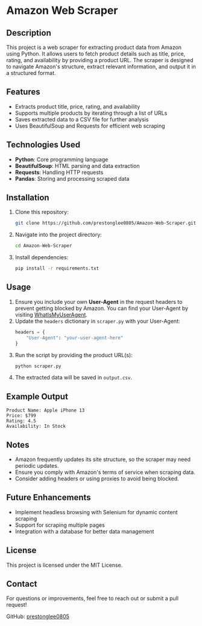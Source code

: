 # Amazon Web Scraper

## Description
This project is a web scraper for extracting product data from Amazon using Python. It allows users to fetch product details such as title, price, rating, and availability by providing a product URL. The scraper is designed to navigate Amazon's structure, extract relevant information, and output it in a structured format.

## Features
- Extracts product title, price, rating, and availability
- Supports multiple products by iterating through a list of URLs
- Saves extracted data to a CSV file for further analysis
- Uses BeautifulSoup and Requests for efficient web scraping

## Technologies Used
- **Python**: Core programming language
- **BeautifulSoup**: HTML parsing and data extraction
- **Requests**: Handling HTTP requests
- **Pandas**: Storing and processing scraped data

## Installation
1. Clone this repository:
   ```sh
   git clone https://github.com/prestonglee0805/Amazon-Web-Scraper.git
   ```
2. Navigate into the project directory:
   ```sh
   cd Amazon-Web-Scraper
   ```
3. Install dependencies:
   ```sh
   pip install -r requirements.txt
   ```

## Usage
1. Ensure you include your own **User-Agent** in the request headers to prevent getting blocked by Amazon. You can find your User-Agent by visiting [WhatIsMyUserAgent](https://www.whatismybrowser.com/detect/what-is-my-user-agent).
2. Update the `headers` dictionary in `scraper.py` with your User-Agent:
   ```python
   headers = {
       "User-Agent": "your-user-agent-here"
   }
   ```
3. Run the script by providing the product URL(s):
   ```sh
   python scraper.py
   ```
4. The extracted data will be saved in `output.csv`.

## Example Output
```
Product Name: Apple iPhone 13
Price: $799
Rating: 4.5
Availability: In Stock
```

## Notes
- Amazon frequently updates its site structure, so the scraper may need periodic updates.
- Ensure you comply with Amazon's terms of service when scraping data.
- Consider adding headers or using proxies to avoid being blocked.

## Future Enhancements
- Implement headless browsing with Selenium for dynamic content scraping
- Support for scraping multiple pages
- Integration with a database for better data management

## License
This project is licensed under the MIT License.

## Contact
For questions or improvements, feel free to reach out or submit a pull request!

GitHub: [prestonglee0805](https://github.com/prestonglee0805)
